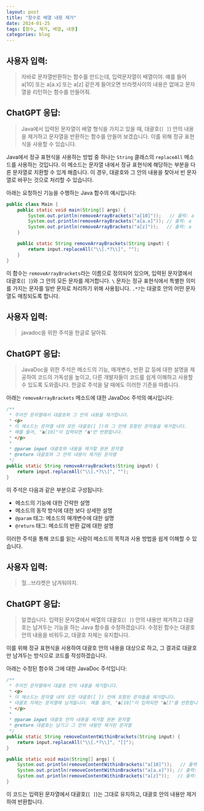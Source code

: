 ```yaml
---
layout: post
title: "함수로 배열 내용 제거"
date: 2024-01-25
tags: [함수, 제거, 배열, 내용]
categories: blog
---
```


## 사용자 입력:
> 자바로 문자열반환하는 함수를 만드는데, 입력문자열이 배열이야. 예를 들어   a[10] 또는 a[a.x] 또는 a[z] 같은게 들어오면 브라켓사이의 내용은 없애고 문자열을 리턴하는 함수를 만들어줘.

## ChatGPT 응답:
> Java에서 입력된 문자열이 배열 형식을 가지고 있을 때, 대괄호(`[ ]`) 안의 내용을 제거하고 문자열을 반환하는 함수를 만들어 보겠습니다. 이를 위해 정규 표현식을 사용할 수 있습니다.

Java에서 정규 표현식을 사용하는 방법 중 하나는 `String` 클래스의 `replaceAll` 메소드를 사용하는 것입니다. 이 메소드는 문자열 내에서 정규 표현식에 해당하는 부분을 다른 문자열로 치환할 수 있게 해줍니다. 이 경우, 대괄호와 그 안의 내용을 찾아서 빈 문자열로 바꾸는 것으로 처리할 수 있습니다.

아래는 요청하신 기능을 수행하는 Java 함수의 예시입니다:

```java
public class Main {
    public static void main(String[] args) {
        System.out.println(removeArrayBrackets("a[10]"));   // 출력: a
        System.out.println(removeArrayBrackets("a[a.x]")); // 출력: a
        System.out.println(removeArrayBrackets("a[z]"));   // 출력: a
    }

    public static String removeArrayBrackets(String input) {
        return input.replaceAll("\\[.*?\\]", "");
    }
}
```

이 함수는 `removeArrayBrackets`라는 이름으로 정의되어 있으며, 입력된 문자열에서 대괄호(`[ ]`)와 그 안의 모든 문자를 제거합니다. `\` 문자는 정규 표현식에서 특별한 의미를 가지는 문자를 일반 문자로 처리하기 위해 사용됩니다. `.*?`는 대괄호 안의 어떤 문자열도 매칭되도록 합니다.

## 사용자 입력:
> javadoc을 위한 주석을 한글로 달아줘.

## ChatGPT 응답:
> JavaDoc을 위한 주석은 메소드의 기능, 매개변수, 반환 값 등에 대한 설명을 제공하여 코드의 가독성을 높이고, 다른 개발자들이 코드를 쉽게 이해하고 사용할 수 있도록 도와줍니다. 한글로 주석을 달 때에도 이러한 기준을 따릅니다.

아래는 `removeArrayBrackets` 메소드에 대한 JavaDoc 주석의 예시입니다:

```java
/**
 * 주어진 문자열에서 대괄호와 그 안의 내용을 제거합니다.
 * <p>
 * 이 메소드는 문자열 내의 모든 대괄호([ ])와 그 안에 포함된 문자들을 제거합니다.
 * 예를 들어, "a[10]"이 입력되면 "a"만 반환합니다.
 * </p>
 *
 * @param input 대괄호와 내용을 제거할 원본 문자열
 * @return 대괄호와 그 안의 내용이 제거된 문자열
 */
public static String removeArrayBrackets(String input) {
    return input.replaceAll("\\[.*?\\]", "");
}
```

이 주석은 다음과 같은 부분으로 구성됩니다:
- 메소드의 기능에 대한 간략한 설명
- 메소드의 동작 방식에 대한 보다 상세한 설명
- `@param` 태그: 메소드의 매개변수에 대한 설명
- `@return` 태그: 메소드의 반환 값에 대한 설명

이러한 주석을 통해 코드를 읽는 사람이 메소드의 목적과 사용 방법을 쉽게 이해할 수 있습니다.

## 사용자 입력:
> 헐...브라켓은 남겨둬야지.

## ChatGPT 응답:
> 알겠습니다. 입력된 문자열에서 배열의 대괄호(`[ ]`) 안의 내용만 제거하고 대괄호는 남겨두는 기능을 하는 Java 함수를 수정하겠습니다. 수정된 함수는 대괄호 안의 내용을 비워두고, 대괄호 자체는 유지합니다.

이를 위해 정규 표현식을 사용하여 대괄호 안의 내용을 대상으로 하고, 그 결과로 대괄호만 남겨두는 방식으로 코드를 작성하겠습니다.

아래는 수정된 함수와 그에 대한 JavaDoc 주석입니다:

```java
/**
 * 주어진 문자열에서 대괄호 안의 내용을 제거합니다.
 * <p>
 * 이 메소드는 문자열 내의 모든 대괄호([ ]) 안에 포함된 문자들을 제거합니다.
 * 대괄호 자체는 문자열에 남겨둡니다. 예를 들어, "a[10]"이 입력되면 "a[]"를 반환합니다.
 * </p>
 *
 * @param input 대괄호 안의 내용을 제거할 원본 문자열
 * @return 대괄호는 남기고 그 안의 내용만 제거된 문자열
 */
public static String removeContentWithinBrackets(String input) {
    return input.replaceAll("\\[.*?\\]", "[]");
}

public static void main(String[] args) {
    System.out.println(removeContentWithinBrackets("a[10]"));   // 출력: a[]
    System.out.println(removeContentWithinBrackets("a[a.x]")); // 출력: a[]
    System.out.println(removeContentWithinBrackets("a[z]"));   // 출력: a[]
}
```

이 코드는 입력된 문자열에서 대괄호(`[ ]`)는 그대로 유지하고, 대괄호 안의 내용만 제거하여 반환합니다.


